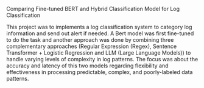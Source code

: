 Comparing Fine-tuned BERT and Hybrid Classification Model for Log Classification 

This project was to implements a log classification system to category log information and send out alert if needed. A Bert model was first fine-tuned to do the task and another approach was done by combining three complementary approaches (Regular Expression (Regex), Sentence Transformer + Logistic Regression and LLM (Large Language Models)) to handle varying levels of complexity in log patterns. The focus was about the accuracy and latency of this two models regarding flexibility and effectiveness in processing predictable, complex, and poorly-labeled data patterns. 
